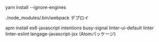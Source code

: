 yarn install --ignore-engines

./node_modules/.bin/webpack  デプロイ

apm install es6-javascript intentions busy-signal linter-ui-default linter linter-eslint langage-javascript-jsx (Atomパッケージ)
